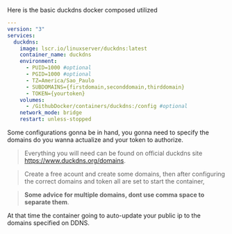 Here is the basic duckdns docker composed utilized

```yaml
---
version: "3"
services:
  duckdns:
    image: lscr.io/linuxserver/duckdns:latest
    container_name: duckdns
    environment:
      - PUID=1000 #optional
      - PGID=1000 #optional
      - TZ=America/Sao_Paulo
      - SUBDOMAINS={firstdomain,seconddomain,thirddomain}
      - TOKEN={yourtoken}
    volumes:
      - /GithubDocker/containers/duckdns:/config #optional
    network_mode: bridge
    restart: unless-stopped
```

Some configurations gonna be in hand, you gonna need to specify the domains do you wanna actualize and your token to authorize.

> Everything you will need can be found on official duckdns site
> https://www.duckdns.org/domains.

> Create a free acount and create some domains, then after configuring the correct domains and token all are set to start the container,

> **Some advice for multiple domains, dont use comma space to separate them**.

At that time the container going to auto-update your public ip to the domains specified on DDNS.
